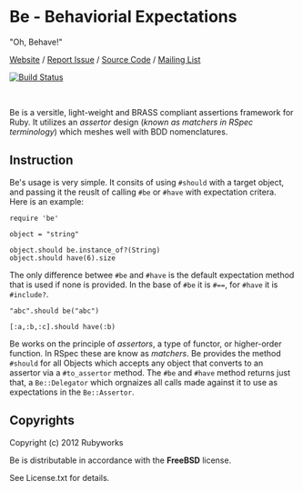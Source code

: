 # Be - Behaviorial Expectations

"Oh, Behave!"

[Website](http://rubyworks.github.com.be) /
[Report Issue](http://github.com/rubyworks/be/issues) /
[Source Code](http://github.com/rubyworks/be) /
[Mailing List](http://google.groups.com/groups/rubyworks-mailinglist)

[![Build Status](https://secure.travis-ci.org/rubyworks/be.png)](http://travis-ci.org/rubyworks/be)

<br/>

Be is a versitle, light-weight and BRASS compliant assertions framework
for Ruby. It utilizes an *assertor* design (<i>known as *matchers* in RSpec terminology</i>)
which meshes well with BDD nomenclatures.

## Instruction

Be's usage is very simple. It consits of using `#should` with a target object,
and passing it the reuslt of calling `#be` or `#have` with expectation critera.
Here is an example:

    require 'be'

    object = "string"

    object.should be.instance_of?(String)
    object.should have(6).size

The only difference betwee `#be` and `#have` is the default expectation method
that is used if none is provided. In the base of `#be` it is `#==`, for `#have` 
it is `#include?`.

    "abc".should be("abc")

    [:a,:b,:c].should have(:b)

Be works on the principle of *assertors*, a type of functor, or higher-order
function. In RSpec these are know as *matchers*. Be provides the method `#should`
for all Objects which accepts any object that converts to an assertor via a
`#to_assertor` method. The `#be` and `#have` method returns just that, a `Be::Delegator`
which orgnaizes all calls made against it to use as expectations in the `Be::Assertor`.


## Copyrights

Copyright (c) 2012 Rubyworks

Be is distributable in accordance with the **FreeBSD** license.

See License.txt for details.

